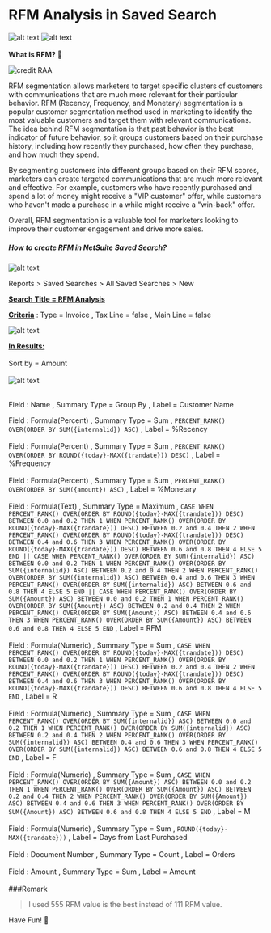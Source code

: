 # RFM Analysis in Saved Search <br>

![alt text](https://img.shields.io/github/last-commit/myatviz/RFM-Saved-Search)  ![alt text](https://img.shields.io/github/repo-size/myatviz/RFM-Saved-Search) <br><br>
**What is RFM?** 👀 <br>

![credit RAA](https://www.retailreco.com/blog/wp-content/uploads/2018/11/RFM-Analytics.jpg)

RFM segmentation allows marketers to target specific clusters of customers with communications that are much more relevant for their particular behavior. RFM (Recency, Frequency, and Monetary) segmentation is a popular customer segmentation method used in marketing to identify the most valuable customers and target them with relevant communications. The idea behind RFM segmentation is that past behavior is the best indicator of future behavior, so it groups customers based on their purchase history, including how recently they purchased, how often they purchase, and how much they spend.

By segmenting customers into different groups based on their RFM scores, marketers can create targeted communications that are much more relevant and effective. For example, customers who have recently purchased and spend a lot of money might receive a "VIP customer" offer, while customers who haven't made a purchase in a while might receive a "win-back" offer.

Overall, RFM segmentation is a valuable tool for marketers looking to improve their customer engagement and drive more sales.

##### How to create RFM in NetSuite Saved Search?

![alt text](https://i.imgur.com/p6mmpcg.png)

Reports > Saved Searches > All Saved Searches > New

<u>**Search Title = RFM Analysis**</u> 

<u>**Criteria**</u> : Type = Invoice , Tax Line = false , Main Line = false

![alt text](https://i.imgur.com/FdMtYEc.png)

<u>**In Results:**</u> <br><br>
Sort by = Amount <br><br>
![alt text](https://i.imgur.com/Nv1JuCC.png)
<br><br>

Field : Name , Summary Type = Group By , Label = Customer Name <br>

Field : Formula(Percent) , Summary Type = Sum , 
``PERCENT_RANK() OVER(ORDER BY SUM({internalid}) ASC)``
, Label = %Recency
<br><br>
Field : Formula(Percent) , Summary Type = Sum , 
``PERCENT_RANK() OVER(ORDER BY ROUND({today}-MAX({trandate})) DESC)``
, Label = %Frequency
<br><br>
Field : Formula(Percent) , Summary Type = Sum , 
`PERCENT_RANK() OVER(ORDER BY SUM({amount}) ASC)`
, Label = %Monetary
<br><br>
Field : Formula(Text) , Summary Type = Maximum , 
`CASE WHEN PERCENT_RANK() OVER(ORDER BY ROUND({today}-MAX({trandate})) DESC) BETWEEN 0.0 and 0.2 THEN 1 WHEN PERCENT_RANK() OVER(ORDER BY ROUND({today}-MAX({trandate})) DESC) BETWEEN 0.2 and 0.4 THEN 2 WHEN PERCENT_RANK() OVER(ORDER BY ROUND({today}-MAX({trandate})) DESC)  BETWEEN 0.4 and 0.6 THEN 3 WHEN PERCENT_RANK() OVER(ORDER BY ROUND({today}-MAX({trandate})) DESC) BETWEEN 0.6 and 0.8 THEN 4 ELSE 5 END || CASE WHEN PERCENT_RANK() OVER(ORDER BY SUM({internalid}) ASC) BETWEEN 0.0 and 0.2 THEN 1 WHEN PERCENT_RANK() OVER(ORDER BY SUM({internalid}) ASC) BETWEEN 0.2 and 0.4 THEN 2 WHEN PERCENT_RANK() OVER(ORDER BY SUM({internalid}) ASC) BETWEEN 0.4 and 0.6 THEN 3 WHEN PERCENT_RANK() OVER(ORDER BY SUM({internalid}) ASC) BETWEEN 0.6 and 0.8 THEN 4 ELSE 5 END || CASE WHEN PERCENT_RANK() OVER(ORDER BY SUM({Amount}) ASC) BETWEEN 0.0 and 0.2 THEN 1 WHEN PERCENT_RANK() OVER(ORDER BY SUM({Amount}) ASC) BETWEEN 0.2 and 0.4 THEN 2 WHEN PERCENT_RANK() OVER(ORDER BY SUM({Amount}) ASC) BETWEEN 0.4 and 0.6 THEN 3 WHEN PERCENT_RANK() OVER(ORDER BY SUM({Amount}) ASC) BETWEEN 0.6 and 0.8 THEN 4 ELSE 5 END`
, Label = RFM
<br><br>
Field : Formula(Numeric) , Summary Type = Sum , 
`CASE WHEN PERCENT_RANK() OVER(ORDER BY ROUND({today}-MAX({trandate})) DESC) BETWEEN 0.0 and 0.2 THEN 1 WHEN PERCENT_RANK() OVER(ORDER BY ROUND({today}-MAX({trandate})) DESC) BETWEEN 0.2 and 0.4 THEN 2 WHEN PERCENT_RANK() OVER(ORDER BY ROUND({today}-MAX({trandate})) DESC)  BETWEEN 0.4 and 0.6 THEN 3 WHEN PERCENT_RANK() OVER(ORDER BY ROUND({today}-MAX({trandate})) DESC) BETWEEN 0.6 and 0.8 THEN 4 ELSE 5 END`
, Label = R
<br><br>
Field : Formula(Numeric) , Summary Type = Sum , 
`CASE WHEN PERCENT_RANK() OVER(ORDER BY SUM({internalid}) ASC) BETWEEN 0.0 and 0.2 THEN 1 WHEN PERCENT_RANK() OVER(ORDER BY SUM({internalid}) ASC) BETWEEN 0.2 and 0.4 THEN 2 WHEN PERCENT_RANK() OVER(ORDER BY SUM({internalid}) ASC) BETWEEN 0.4 and 0.6 THEN 3 WHEN PERCENT_RANK() OVER(ORDER BY SUM({internalid}) ASC) BETWEEN 0.6 and 0.8 THEN 4 ELSE 5 END`
, Label = F
<br><br>
Field : Formula(Numeric) , Summary Type = Sum , 
`CASE WHEN PERCENT_RANK() OVER(ORDER BY SUM({Amount}) ASC) BETWEEN 0.0 and 0.2 THEN 1 WHEN PERCENT_RANK() OVER(ORDER BY SUM({Amount}) ASC) BETWEEN 0.2 and 0.4 THEN 2 WHEN PERCENT_RANK() OVER(ORDER BY SUM({Amount}) ASC) BETWEEN 0.4 and 0.6 THEN 3 WHEN PERCENT_RANK() OVER(ORDER BY SUM({Amount}) ASC) BETWEEN 0.6 and 0.8 THEN 4 ELSE 5 END`
, Label = M
<br><br>
Field : Formula(Numeric) , Summary Type = Sum , 
`ROUND({today}-MAX({trandate}))`
, Label = Days from Last Purchased
<br><br>
Field : Document Number , Summary Type = Count , Label = Orders
<br><br>
Field : Amount , Summary Type = Sum , Label = Amount
<br><br>
###Remark

> I used 555 RFM value is the best instead of 111 RFM value. 

Have Fun! 🦄
